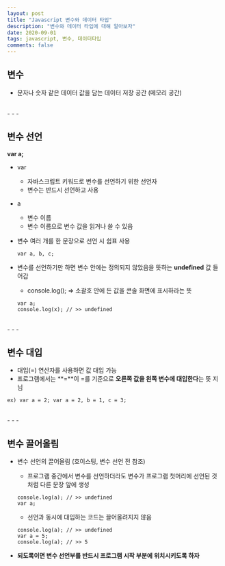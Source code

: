 ```yaml
---
layout: post
title: "Javascript 변수와 데이터 타입"
description: "변수와 데이터 타입에 대해 알아보자"
date: 2020-09-01
tags: javascript, 변수, 데이터타입
comments: false
---
```


## 변수
- 문자나 숫자 같은 데이터 값을 담는 데이터 저장 공간 (메모리 공간)

<br>
- - -
<br>

## **변수 선언**
**var a;**

- var
	- 자바스크립트 키워드로 변수를 선언하기 위한 선언자
	- 변수는 반드시 선언하고 사용
- a
	- 변수 이름
	- 변수 이름으로 변수 값을 읽거나 쓸 수 있음

- 변수 여러 개를 한 문장으로 선언 시 쉽표 사용

	`var a, b, c;`

- 변수를 선언하기만 하면 변수 안에는 정의되지 않았음을 뜻하는 **undefined** 값 들어감
	- console.log(); => 소괄호 안에 든 값을 콘솔 화면에 표시하라는 뜻

	```
    var a;
    console.log(x); // >> undefined
    ```

<br>
- - -
<br>

## **변수 대입**

- 대입(=) 연산자를 사용하면 값 대입 가능
- 프로그램에서는 **=**이 =를 기준으로 **오른쪽 값을 왼쪽 변수에 대입한다**는 뜻 지님

`ex) var a = 2; var a = 2, b = 1, c = 3;`

<br>
- - -
<br>

## **변수 끌어올림**

- 변수 선언의 끌어올림 (호이스팅, 변수 선언 전 참조)
	- 프로그램 중간에서 변수를 선언하더라도 변수가 프로그램 첫머리에 선언된 것처럼 다른 문장 앞에 생성

    ```
    console.log(a); // >> undefined
    var a;
    ```

	- 선언과 동시에 대입하는 코드는 끌어올려지지 않음

    ```
    console.log(a); // >> undefined
    var a = 5;
    console.log(a); // >> 5
    ```

- **되도록이면 변수 선언부를 반드시 프로그램 시작 부분에 위치시키도록 하자**